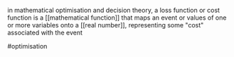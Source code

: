 in mathematical optimisation and decision theory, a loss function or cost function is a [[mathematical function]] that maps an event or values of one or more variables onto a [[real number]], representing some "cost" associated with the event

#optimisation